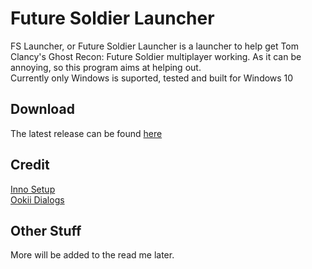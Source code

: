 # Future Soldier Launcher  
FS Launcher, or Future Soldier Launcher is a launcher to help get Tom Clancy's Ghost Recon: Future Soldier multiplayer working. As it can be annoying, so this program aims at helping out.  
Currently only Windows is suported, tested and built for Windows 10  
  
## Download
The latest release can be found [here](https://github.com/KilLo445/FS-Launcher/releases/latest)  
  
## Credit
[Inno Setup](https://jrsoftware.org/isinfo.php)  
[Ookii Dialogs](https://github.com/ookii-dialogs/ookii-dialogs-wpf)
  
## Other Stuff
More will be added to the read me later.
